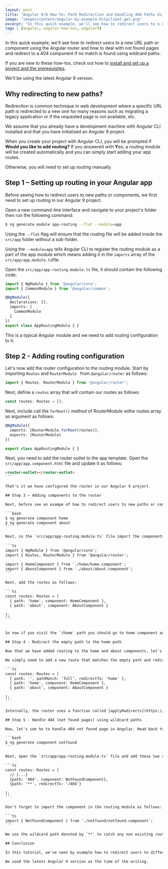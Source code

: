 ```yaml
---
layout: post
title: "Angular 9/8 How-To: Path Redirection and Handling 404 Paths Using Router Wildcard Routes"
image: "images/content/angular-by-example-httpclient-get.png"
excerpt: "In this quick example, we'll see how to redirect users to a new URL path or component using the Angular router and how to deal with not found pages and redirect to a 404 component if no match is found using wildcard paths" 
tags : [angular, angular-how-tos, angular9] 
---
```

 
In this quick example, we'll see how to redirect users to a new URL path or component using the Angular router and how to deal with not found pages and redirect to a 404 component if no match is found using wildcard paths.

If you are new to these how-tos, check out how to [install and set up a project and the prerequisites](https://www.techiediaries.com/angular-cli-tutorial/).


We'll be using the latest Angular 9 version.

## Why redirecting to new paths?

Redirection is common technique in web development where a specific URL path is redirected to a new one for many reasons such as migrating a legacy application or if the requested page is not available, etc.

  
We assume that you already have a development machine with Angular CLI installed and that you have initialized an Angular 9 project.

When you create your project with Angular CLI, you will be prompted if **Would you like to add routing?** If you answered with **Y**es, a routing module will be created automatically and you can simply start adding your app routes.

Otherwise, you will need to set up routing manually.

## Step 1 – Setting up routing in your Angular app

Before seeing how to redirect users to new paths or components, we first need to set up routing in our Angular 9 project.

Open a new command-line interface and navigate to your project's folder then run the following command: 
```bash
$ ng generate module app-routing --flat --module=app
```

Using the `--flat` flag  will ensure that the routing file will be added inside the `src/app` folder without a sub-folder.

Using the `--module=app` tells Angular CLI to register the routing module as a part of the app module which means adding it in the `imports` array of the  `src/app/app.module.ts`file.

Open the `src/app/app-routing.module.ts` file, it should contain the following code: 

```typescript
import { NgModule } from '@angular/core';
import { CommonModule } from '@angular/common';

@NgModule({
  declarations: [],
  imports: [
    CommonModule
  ]
})
export class AppRoutingModule { }
```

This is a typical Angular module and we need to add routing configuration to it.

## Step 2 - Adding routing configuration

Let's now add the router configuration to the routing module. Start by importing `Routes` and `RouterModule ` from  `@angular/router` as follows:

```ts
import { Routes, RouterModule } from '@angular/router';
```

Next, define a `routes` array that will contain our routes as follows:

```ts
const routes: Routes = [];
```

Next, include call the `forRoot()` method of RouterModule withe routes array as argument as follows: 

```ts
@NgModule({
  imports: [RouterModule.forRoot(routes)],
  exports: [RouterModule]
})

export class AppRoutingModule { }
```

Next, you need to add the router outlet to the app template. Open the `src/app/app.component.html` file and update it as follows:

````html
<router-outlet></router-outlet>
```

That's it we have configured the router in our Angular 9 project.

## Step 3 – Adding components to the router

Next, before see an exampe of how to redirect users to new paths or components, we need one or more components in our project. Head to your command-line interface and run the following commands:

```bash
$ ng generate component home
$ ng generate component about
```

Next, in the `src/app/app-routing.module.ts` file import the components as follows:
 
```ts
import { NgModule } from '@angular/core';
import { Routes, RouterModule } from '@angular/router';

import { HomeComponent } from './home/home.component';
import { AboutComponent } from './about/about.component';
```

Next, add the routes as follows:

```ts
const routes: Routes = [
  { path: 'home', component: HomeComponent },
  { path: 'about', component: AboutComponent }
  
];
```


So now if you visit the `/home` path you should go to home component and if you visit the `/about` path you should go to the about component.

## Step 4 - Redirect the empty path to the home path

Now that we have added routing to the home and about components, let's see how to redirect users to the `/home` path when they first visit our app from the empty path.

We simply need to add a new route that matches the empty path and redirect it to the `/home` path as follows:

```ts
const routes: Routes = [
  { path: '', pathMatch: ‘full’, redirectTo: 'home' },
  { path: 'home', component: HomeComponent },
  { path: 'about', component: AboutComponent }
  
];
```  

Internally, the router uses a function called [applyRedirects](https://github.com/angular/angular/blob/master/packages/router/src/apply_redirects.ts#L56) to process redirects.

## Step 5 - Handle 404 (not found pages) using wildcard paths

Now, let's see ho to handle 404 not found page in Angular. Head back to your terminal and run the following command to generate a not found component:

```bash
$ ng generate component notfound
```

Next, open the `src/app/app-routing.module.ts` file and add these two routes:

```ts
const routes: Routes = [
  // [...]
  {path: '404', component: NotFoundComponent},
  {path: '**', redirectTo: '/404'}
  
];
```

Don't forget to import the component in the routing module as follows:

```ts
import { NotFoundComponent } from './notfound/notfound.component';
```

We use the wildcard path denoted by `**` to catch any non existing routes and we use the `redirectTo` property to redirect them to the `/404` path which maps to the not found component.

## Conclusion

In this tutorial, we've seen by example how to redirect users to different paths in your Angular app and how to handle 404 not found or invalid paths using wildcard paths.

We used the latest Angular 9 version as the time of the writing.
